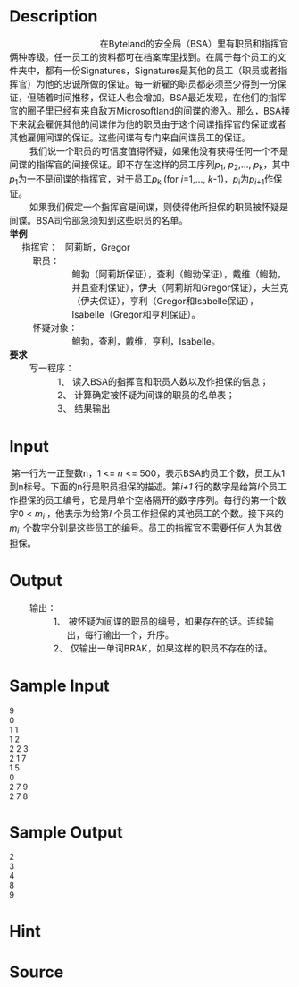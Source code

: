 
# Description

<div class="content"><div style="text-indent: 121.5pt"><span style="font-size: medium">在Byteland的安全局（BSA）里有职员和指挥官俩种等级。任一员工的资料都可在档案库里找到。在属于每个员工的文件夹中，都有一份Signatures，Signatures是其他的员工（职员或者指挥官）为他的忠诚所做的保证。每一新雇的职员都必须至少得到一份保证，但随着时间推移，保证人也会增加。BSA最近发现，在他们的指挥官的圈子里已经有来自敌方Microsoftland的间谍的渗入。那么，BSA接下来就会雇佣其他的间谍作为他的职员由于这个间谍指挥官的保证或者其他雇佣间谍的保证。这些间谍有专门来自间谍员工的保证。</span></div>
<div style="text-indent: 27pt"><span style="font-size: medium">我们说一个职员的可信度值得怀疑，如果他没有获得任何一个不是间谍的指挥官的间接保证。即不存在这样的员工序列<i>p</i><sub>1</sub>, <i>p</i><sub>2</sub>,..., <i>p</i><sub>k</sub>，其中<i>p</i><sub>1</sub>为一不是间谍的指挥官，对于员工<i>p</i><sub>k </sub>(for <i>i</i>=1,..., <i>k</i>-1)，<i>p</i><sub>i</sub>为<i>p<sub>i</sub></i><sub>+1</sub>作保证。</span></div>
<div style="text-indent: 27pt"><span style="font-size: medium">如果我们假定一个指挥官是间谍，则使得他所担保的职员被怀疑是间谍。BSA司令部急须知到这些职员的名单。</span></div>
<div><span style="font-size: medium"><b>举例</b></span></div>
<div><span style="font-size: medium">     指挥官：   阿莉斯，Gregor</span></div>
<div style="text-indent: 31.5pt"><span style="font-size: medium">职员：</span></div>
<div style="margin: 0cm 0cm 0pt 84pt"><span style="font-size: medium">鲍勃（阿莉斯保证），查利（鲍勃保证），戴维（鲍勃，并且查利保证），伊夫（阿莉斯和Gregor保证），夫兰克（伊夫保证），亨利（Gregor和Isabelle保证），Isabelle（Gregor和亨利保证）。</span></div>
<div style="text-indent: 31.5pt"><span style="font-size: medium">怀疑对象：</span></div>
<div style="text-indent: 84pt"><span style="font-size: medium">鲍勃，查利，戴维，亨利，Isabelle。</span></div>
<div><span style="font-size: medium"><b>要求</b></span></div>
<div style="text-indent: 27pt"><span style="font-size: medium">写一程序：</span></div>
<div style="margin: 0cm 0cm 0pt 82.5pt; text-indent: -18pt"><span style="font-size: medium">1、 读入BSA的指挥官和职员人数以及作担保的信息；</span></div>
<div style="margin: 0cm 0cm 0pt 82.5pt; text-indent: -18pt"><span style="font-size: medium">2、 计算确定被怀疑为间谍的职员的名单表；</span></div>
<div style="margin: 0cm 0cm 0pt 82.5pt; text-indent: -18pt"><span style="font-size: medium">3、 结果输出</span></div></div>

# Input

<div class="content"><div> <span style="font-size: medium">第一行为一正整数n，1 &lt;= <i>n</i> &lt;= 500，表示BSA的员工个数，员工从1到n标号。下面的n行是职员担保的描述。第<i>i+1</i> 行的数字是给第<i>I</i>个员工作担保的员工编号，它是用单个空格隔开的数字序列。每行的第一个数字0 &lt; <i>m<sub>i </sub></i>，他表示为给第<i>I </i>个员工作担保的其他员工的个数。接下来的<i>m<sub>i </sub></i><sub> </sub>个数字分别是这些员工的编号。员工的指挥官不需要任何人为其做担保。</span></div></div>

# Output

<div class="content"><div style="text-indent: 27pt"><span style="font-size: medium">输出：</span></div>
<div style="margin: 0cm 0cm 0pt 77.25pt; text-indent: -18pt"><span style="font-size: medium">1、 被怀疑为间谍的职员的编号，如果存在的话。连续输出，每行输出一个，升序。</span></div>
<div style="margin: 0cm 0cm 0pt 77.25pt; text-indent: -18pt"><span style="font-size: medium">2、 仅输出一单词BRAK，如果这样的职员不存在的话。</span></div></div>

# Sample Input

<div class="content"><span class="sampledata">9<br/>
0<br/>
1 1<br/>
1 2<br/>
2 2 3<br/>
2 1 7<br/>
1 5<br/>
0<br/>
2 7 9<br/>
2 7 8<br/>
</span></div>

# Sample Output

<div class="content"><span class="sampledata">2<br/>
3<br/>
4<br/>
8<br/>
9</span></div>

# Hint

<div class="content"><p></p></div>

# Source

<div class="content"><p><a href="problemset.php?search="></a></p></div>

